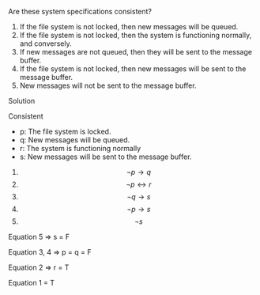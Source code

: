 Are these system specifications consistent?

1. If the file system is not locked, then new messages will be queued.
2. If the file system is not locked, then the system is functioning normally, and conversely.
3. If new messages are not queued, then they will be sent to the message buffer.
4. If the file system is not locked, then new messages will be sent to the message buffer.
5. New messages will not be sent to the message buffer.

Solution

Consistent

+ p: The file system is locked.
+ q: New messages will be queued.
+ r: The system is functioning normally
+ s: New messages will be sent to the message buffer.

1. $$\neg p \rightarrow q$$
2. $$\neg p \leftrightarrow r$$
3. $$\neg q \rightarrow s$$
4. $$\neg p \rightarrow s$$
5. $$\neg s$$

Equation 5 => s = F

Equation 3, 4 => p = q = F

Equation 2 => r = T

Equation 1 = T